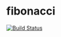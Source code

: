 # fibonacci
[![Build Status](http://ec2-13-238-45-167.ap-southeast-2.compute.amazonaws.com:8080/buildStatus/icon?job=fibonacci)](http://ec2-13-238-45-167.ap-southeast-2.compute.amazonaws.com:8080/job/fibonacci/)
